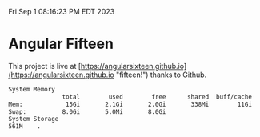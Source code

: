 Fri Sep  1 08:16:23 PM EDT 2023

# Angular Fifteen


This project is live at [https://angularsixteen.github.io](https://angularsixteen.github.io "fifteen!") thanks to Github.

```bash
System Memory
               total        used        free      shared  buff/cache   available
Mem:            15Gi       2.1Gi       2.0Gi       338Mi        11Gi        12Gi
Swap:          8.0Gi       5.0Mi       8.0Gi
System Storage
561M	.
